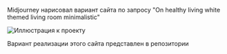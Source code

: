 Midjourney нарисовал вариант сайта по запросу "On healthy living white themed living room minimalistic"

![Иллюстрация к проекту](https://raw.githubusercontent.com/Quarintium/neiro_site_1/main/ishodniki/HazardOn_healthy_living_white_themed_living_room_minimalistic_c_44b1fdd6-1921-4baf-8e52-a0c6881a57ed.png)

Вариант реализации этого сайта представлен в репозитории
